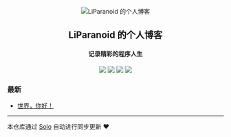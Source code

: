 <p align="center"><img alt="LiParanoid 的个人博客" src="https://static.b3log.org/images/brand/solo-32.png"></p><h2 align="center">
LiParanoid 的个人博客
</h2>

<h4 align="center">记录精彩的程序人生</h4>
<p align="center"><a title="LiParanoid 的个人博客" target="_blank" href="https://github.com/LiParanoid/solo-blog"><img src="https://img.shields.io/github/last-commit/LiParanoid/solo-blog.svg?style=flat-square&color=FF9900"></a>
<a title="GitHub repo size in bytes" target="_blank" href="https://github.com/LiParanoid/solo-blog"><img src="https://img.shields.io/github/repo-size/LiParanoid/solo-blog.svg?style=flat-square"></a>
<a title="Solo Version" target="_blank" href="https://github.com/b3log/solo/releases"><img src="https://img.shields.io/badge/solo-3.6.7-f1e05a.svg?style=flat-square&color=blueviolet"></a>
<a title="Hits" target="_blank" href="https://github.com/b3log/hits"><img src="https://hits.b3log.org/LiParanoid/solo-blog.svg"></a></p>

### 最新

* [世界，你好！](http://b3log.liparanoid.site//hello-solo)



---

本仓库通过 [Solo](https://github.com/b3log/solo) 自动进行同步更新 ❤️ 